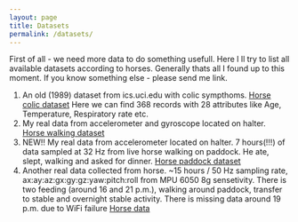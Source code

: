 ```yaml
---
layout: page
title: Datasets
permalink: /datasets/
---
```


First of all - we need more data to do something usefull. Here I ll try to list all available datasets according to horses.
Generally thats all I found up to this moment. If you know something else - please send me link.

1. An old (1989) dataset from ics.uci.edu with colic sympthoms. [Horse colic dataset][Horse-colic]
   Here we can find 368 records with 28  attributes like Age, Temperature, Respiratory rate etc.
2. My real data from accelerometer and gyroscope located on halter. [Horse walking dataset][steps]
3. NEW!! My real data from accelerometer located on halter. 7 hours(!!!) of data sampled at 32 Hz from live horse walking on paddock. He ate, slept, walking and asked for dinner. [Horse paddock dataset][steps]
4. Another real data collected from horse. ~15 hours / 50 Hz sampling rate, ax:ay:az:gx:gy:gz:yaw:pitch:roll from MPU 6050 8g sensetivity. There is two feeding (around 16 and 21 p.m.), walking around paddock, transfer to stable and overnight stable activity. There is missing data around 19 p.m. due to WiFi failure [Horse  data][15hrs]

[Horse-colic]:https://www.kaggle.com/uciml/horse-colic#horse.csv
[steps]:https://github.com/imelekhin/datasets
[15hrs]:/assets/50hz8hrovernight.txt.gz
